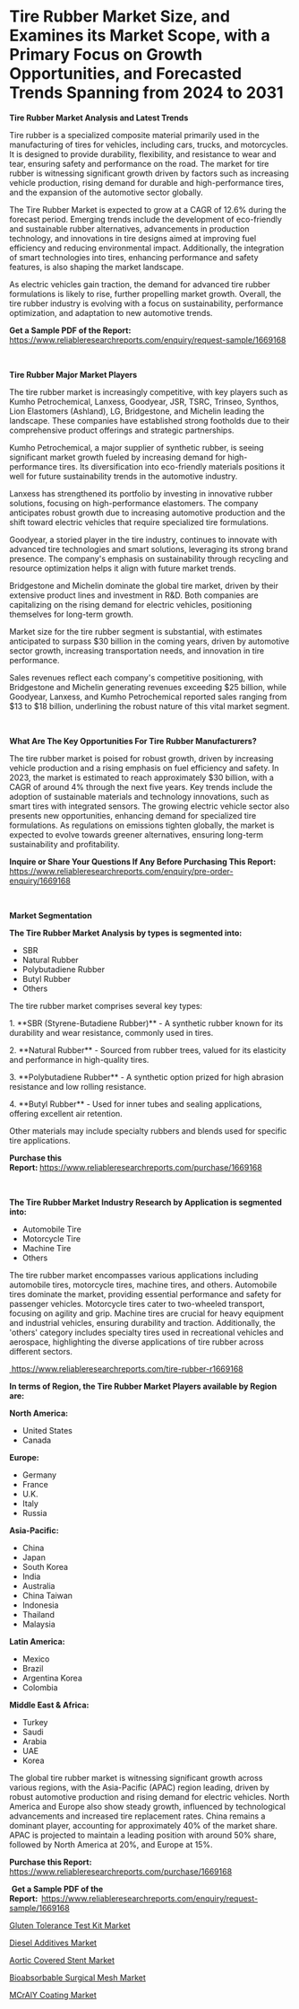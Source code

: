 <p><h1>Tire Rubber Market Size, and Examines its Market Scope, with a Primary Focus on Growth Opportunities, and Forecasted Trends Spanning from 2024 to 2031</h1></p><p><strong>Tire Rubber Market Analysis and Latest Trends</strong></p>
<p><p>Tire rubber is a specialized composite material primarily used in the manufacturing of tires for vehicles, including cars, trucks, and motorcycles. It is designed to provide durability, flexibility, and resistance to wear and tear, ensuring safety and performance on the road. The market for tire rubber is witnessing significant growth driven by factors such as increasing vehicle production, rising demand for durable and high-performance tires, and the expansion of the automotive sector globally.</p><p>The Tire Rubber Market is expected to grow at a CAGR of 12.6% during the forecast period. Emerging trends include the development of eco-friendly and sustainable rubber alternatives, advancements in production technology, and innovations in tire designs aimed at improving fuel efficiency and reducing environmental impact. Additionally, the integration of smart technologies into tires, enhancing performance and safety features, is also shaping the market landscape. </p><p>As electric vehicles gain traction, the demand for advanced tire rubber formulations is likely to rise, further propelling market growth. Overall, the tire rubber industry is evolving with a focus on sustainability, performance optimization, and adaptation to new automotive trends.</p></p>
<p><strong>Get a Sample PDF of the Report:&nbsp;</strong> <a href="https://www.reliableresearchreports.com/enquiry/request-sample/1669168?utm_campaign=38&utm_medium=2&utm_source=Github&utm_content=ia&utm_term=09112024&utm_id=tire-rubber">https://www.reliableresearchreports.com/enquiry/request-sample/1669168</a></p>
<p>&nbsp;</p>
<p><strong>Tire Rubber Major Market Players</strong></p>
<p><p>The tire rubber market is increasingly competitive, with key players such as Kumho Petrochemical, Lanxess, Goodyear, JSR, TSRC, Trinseo, Synthos, Lion Elastomers (Ashland), LG, Bridgestone, and Michelin leading the landscape. These companies have established strong footholds due to their comprehensive product offerings and strategic partnerships.</p><p>Kumho Petrochemical, a major supplier of synthetic rubber, is seeing significant market growth fueled by increasing demand for high-performance tires. Its diversification into eco-friendly materials positions it well for future sustainability trends in the automotive industry.</p><p>Lanxess has strengthened its portfolio by investing in innovative rubber solutions, focusing on high-performance elastomers. The company anticipates robust growth due to increasing automotive production and the shift toward electric vehicles that require specialized tire formulations.</p><p>Goodyear, a storied player in the tire industry, continues to innovate with advanced tire technologies and smart solutions, leveraging its strong brand presence. The company's emphasis on sustainability through recycling and resource optimization helps it align with future market trends.</p><p>Bridgestone and Michelin dominate the global tire market, driven by their extensive product lines and investment in R&D. Both companies are capitalizing on the rising demand for electric vehicles, positioning themselves for long-term growth.</p><p>Market size for the tire rubber segment is substantial, with estimates anticipated to surpass $30 billion in the coming years, driven by automotive sector growth, increasing transportation needs, and innovation in tire performance.</p><p>Sales revenues reflect each company's competitive positioning, with Bridgestone and Michelin generating revenues exceeding $25 billion, while Goodyear, Lanxess, and Kumho Petrochemical reported sales ranging from $13 to $18 billion, underlining the robust nature of this vital market segment.</p></p>
<p>&nbsp;</p>
<p><strong>What Are The Key Opportunities For Tire Rubber Manufacturers?</strong></p>
<p><p>The tire rubber market is poised for robust growth, driven by increasing vehicle production and a rising emphasis on fuel efficiency and safety. In 2023, the market is estimated to reach approximately $30 billion, with a CAGR of around 4% through the next five years. Key trends include the adoption of sustainable materials and technology innovations, such as smart tires with integrated sensors. The growing electric vehicle sector also presents new opportunities, enhancing demand for specialized tire formulations. As regulations on emissions tighten globally, the market is expected to evolve towards greener alternatives, ensuring long-term sustainability and profitability.</p></p>
<p><strong>Inquire or Share Your Questions If Any Before Purchasing This Report:</strong> <a href="https://www.reliableresearchreports.com/enquiry/pre-order-enquiry/1669168?utm_campaign=38&utm_medium=2&utm_source=Github&utm_content=ia&utm_term=09112024&utm_id=tire-rubber">https://www.reliableresearchreports.com/enquiry/pre-order-enquiry/1669168</a></p>
<p>&nbsp;</p>
<p><strong>Market Segmentation</strong></p>
<p><strong>The Tire Rubber Market Analysis by types is segmented into:</strong></p>
<p><ul><li>SBR</li><li>Natural Rubber</li><li>Polybutadiene Rubber</li><li>Butyl Rubber</li><li>Others</li></ul></p>
<p><p>The tire rubber market comprises several key types: </p><p>1. **SBR (Styrene-Butadiene Rubber)** - A synthetic rubber known for its durability and wear resistance, commonly used in tires.</p><p>2. **Natural Rubber** - Sourced from rubber trees, valued for its elasticity and performance in high-quality tires.</p><p>3. **Polybutadiene Rubber** - A synthetic option prized for high abrasion resistance and low rolling resistance.</p><p>4. **Butyl Rubber** - Used for inner tubes and sealing applications, offering excellent air retention.</p><p>Other materials may include specialty rubbers and blends used for specific tire applications.</p></p>
<p><strong>Purchase this Report:&nbsp;</strong><a href="https://www.reliableresearchreports.com/purchase/1669168?utm_campaign=38&utm_medium=2&utm_source=Github&utm_content=ia&utm_term=09112024&utm_id=tire-rubber">https://www.reliableresearchreports.com/purchase/1669168</a></p>
<p>&nbsp;</p>
<p><strong>The Tire Rubber Market Industry Research by Application is segmented into:</strong></p>
<p><ul><li>Automobile Tire</li><li>Motorcycle Tire</li><li>Machine Tire</li><li>Others</li></ul></p>
<p><p>The tire rubber market encompasses various applications including automobile tires, motorcycle tires, machine tires, and others. Automobile tires dominate the market, providing essential performance and safety for passenger vehicles. Motorcycle tires cater to two-wheeled transport, focusing on agility and grip. Machine tires are crucial for heavy equipment and industrial vehicles, ensuring durability and traction. Additionally, the 'others' category includes specialty tires used in recreational vehicles and aerospace, highlighting the diverse applications of tire rubber across different sectors.</p></p>
<p><a href="https://www.reliableresearchreports.com/tire-rubber-r1669168?utm_campaign=38&utm_medium=2&utm_source=Github&utm_content=ia&utm_term=09112024&utm_id=tire-rubber">&nbsp;https://www.reliableresearchreports.com/tire-rubber-r1669168</a></p>
<p><strong>In terms of Region, the Tire Rubber Market Players available by Region are:</strong></p>
<p>
    <p> <strong> North America: </strong>
        <ul>
            <li>United States</li>
            <li>Canada</li>
        </ul>
        </p> 
    <p> <strong> Europe: </strong>
        <ul>
            <li>Germany</li>
            <li>France</li>
            <li>U.K.</li>
            <li>Italy</li>
            <li>Russia</li>
        </ul>
        </p> 
    <p> <strong> Asia-Pacific: </strong>
        <ul>
            <li>China</li>
            <li>Japan</li>
            <li>South Korea</li>
            <li>India</li>
            <li>Australia</li>
            <li>China Taiwan</li>
            <li>Indonesia</li>
            <li>Thailand</li>
            <li>Malaysia</li>
        </ul>
        </p> 
    <p> <strong> Latin America: </strong>
        <ul>
            <li>Mexico</li>
            <li>Brazil</li>
            <li>Argentina Korea</li>
            <li>Colombia</li>
        </ul>
        </p> 
    <p> <strong> Middle East & Africa: </strong>
        <ul>
            <li>Turkey</li>
            <li>Saudi</li>
            <li>Arabia</li>
            <li>UAE</li>
            <li>Korea</li>
        </ul>
    </p>
    </p>
<p><p>The global tire rubber market is witnessing significant growth across various regions, with the Asia-Pacific (APAC) region leading, driven by robust automotive production and rising demand for electric vehicles. North America and Europe also show steady growth, influenced by technological advancements and increased tire replacement rates. China remains a dominant player, accounting for approximately 40% of the market share. APAC is projected to maintain a leading position with around 50% share, followed by North America at 20%, and Europe at 15%.</p></p>
<p><strong>Purchase this Report: </strong><a href="https://www.reliableresearchreports.com/purchase/1669168?utm_campaign=38&utm_medium=2&utm_source=Github&utm_content=ia&utm_term=09112024&utm_id=tire-rubber">https://www.reliableresearchreports.com/purchase/1669168</a></p>
<p>&nbsp;<strong>Get a Sample PDF of the Report:&nbsp;&nbsp;</strong><a href="https://www.reliableresearchreports.com/enquiry/request-sample/1669168?utm_campaign=38&utm_medium=2&utm_source=Github&utm_content=ia&utm_term=09112024&utm_id=tire-rubber">https://www.reliableresearchreports.com/enquiry/request-sample/1669168</a></p>
<p><strong></strong></p>
<p><p><a href="https://issuu.com/reportprime-2/docs/gluten-tolerance-test-kit-market-si_f75ab605db387c?utm_campaign=38&utm_medium=2&utm_source=Github&utm_content=ia&utm_term=09112024&utm_id=tire-rubber">Gluten Tolerance Test Kit Market</a></p><p><a href="https://github.com/delorasywf/Market-Research-Report-List-1/blob/main/diesel-additives-market.md?utm_campaign=38&utm_medium=2&utm_source=Github&utm_content=ia&utm_term=09112024&utm_id=tire-rubber">Diesel Additives Market</a></p><p><a href="https://issuu.com/reportprime-2/docs/aortic-covered-stent-market-size-20_1df8d5ed670780?utm_campaign=38&utm_medium=2&utm_source=Github&utm_content=ia&utm_term=09112024&utm_id=tire-rubber">Aortic Covered Stent Market</a></p><p><a href="https://issuu.com/reportprime-2/docs/bioabsorbable-surgical-mesh-market-_37a5c7a9290b23?utm_campaign=38&utm_medium=2&utm_source=Github&utm_content=ia&utm_term=09112024&utm_id=tire-rubber">Bioabsorbable Surgical Mesh Market</a></p><p><a href="https://github.com/KejsiLoshi121/Market-Research-Report-List-1/blob/main/mcraly-coating-market.md?utm_campaign=38&utm_medium=2&utm_source=Github&utm_content=ia&utm_term=09112024&utm_id=tire-rubber">MCrAlY Coating Market</a></p></p>